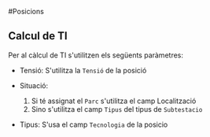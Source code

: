 #Posicions

## Calcul de TI

Per al càlcul de TI s'utilitzen els següents paràmetres:

- Tensió: S'utilitza la `Tensió` de la posició
- Situació:

    1. Si té assignat el `Parc` s'utilitza el camp Localització 
    2. Sino s'utilitza el camp `Tipus` del tipus de `Subtestacio`

- Tipus: S'usa el camp `Tecnologia` de la posicio
